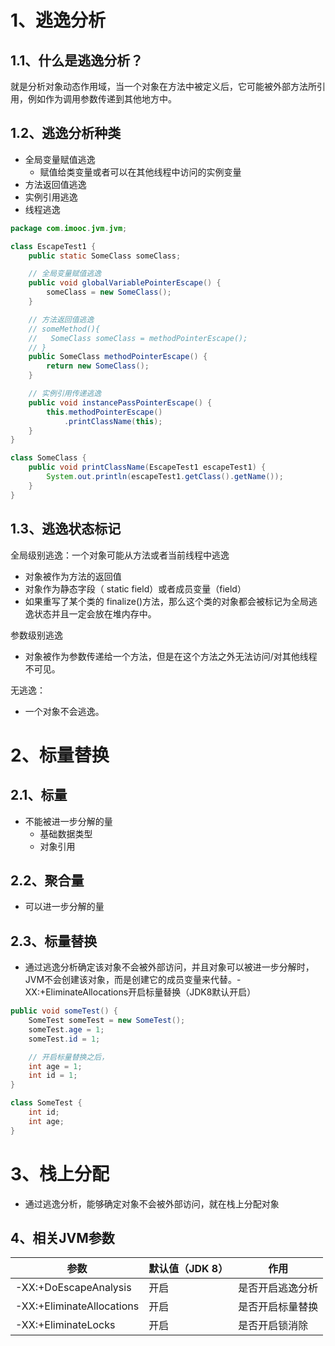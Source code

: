 # 1、逃逸分析

## 1.1、什么是逃逸分析？

就是分析对象动态作用域，当一个对象在方法中被定义后，它可能被外部方法所引用，例如作为调用参数传递到其他地方中。

## 1.2、逃逸分析种类

- 全局变量赋值逃逸
    - 赋值给类变量或者可以在其他线程中访问的实例变量
- 方法返回值逃逸
- 实例引用逃逸
- 线程逃逸

```java
package com.imooc.jvm.jvm;

class EscapeTest1 {
    public static SomeClass someClass;

    // 全局变量赋值逃逸
    public void globalVariablePointerEscape() {
        someClass = new SomeClass();
    }

    // 方法返回值逃逸
    // someMethod(){
    //   SomeClass someClass = methodPointerEscape();
    // }
    public SomeClass methodPointerEscape() {
        return new SomeClass();
    }

    // 实例引用传递逃逸
    public void instancePassPointerEscape() {
        this.methodPointerEscape()
            .printClassName(this);
    }
}

class SomeClass {
    public void printClassName(EscapeTest1 escapeTest1) {
        System.out.println(escapeTest1.getClass().getName());
    }
}
```

## 1.3、逃逸状态标记

全局级别逃逸：一个对象可能从方法或者当前线程中逃逸

- 对象被作为方法的返回值
- 对象作为静态字段（ static field）或者成员变量（field）
- 如果重写了某个类的 finalize()方法，那么这个类的对象都会被标记为全局逃逸状态并且一定会放在堆内存中。

参数级别逃逸

- 对象被作为参数传递给一个方法，但是在这个方法之外无法访问/对其他线程不可见。

无逃逸：

- 一个对象不会逃逸。

# 2、标量替换

## 2.1、标量

- 不能被进一步分解的量
    - 基础数据类型
    - 对象引用

## 2.2、聚合量

- 可以进一步分解的量

## 2.3、标量替换

- 通过逃逸分析确定该对象不会被外部访问，并且对象可以被进一步分解时，JVM不会创建该对象，而是创建它的成员变量来代替。-XX:+EliminateAllocations开启标量替换（JDK8默认开启）

```java
public void someTest() {
    SomeTest someTest = new SomeTest();
    someTest.age = 1;
    someTest.id = 1;

    // 开启标量替换之后，
    int age = 1;
    int id = 1;
}

class SomeTest {
    int id;
    int age;
}
```

# 3、栈上分配

- 通过逃逸分析，能够确定对象不会被外部访问，就在栈上分配对象

## 4、相关JVM参数

| 参数                      | 默认值（JDK 8） | 作用             |
| ------------------------- | --------------- | ---------------- |
| -XX:+DoEscapeAnalysis     | 开启            | 是否开启逃逸分析 |
| -XX:+EliminateAllocations | 开启            | 是否开启标量替换 |
| -XX:+EliminateLocks       | 开启            | 是否开启锁消除   |

